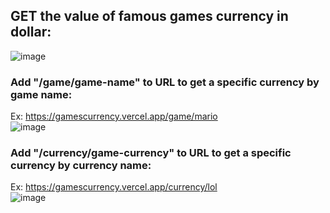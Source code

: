 ## GET the value of famous games currency in dollar:
![image](https://user-images.githubusercontent.com/88206626/187779026-2003a42a-7355-41ae-b97f-984c9df847ec.png)
### Add "/game/game-name" to URL to get a specific currency by game name:
Ex: <a href="https://gamescurrency.vercel.app/game/mario" target="_blank"> https://gamescurrency.vercel.app/game/mario </a> <br>
![image](https://user-images.githubusercontent.com/88206626/187778161-363b0f74-cb5b-4c68-b4f6-ea94818304dc.png)
### Add "/currency/game-currency" to URL to get a specific currency by currency name:
Ex: <a href="https://gamescurrency.vercel.app/currency/lol" target="_blank"> https://gamescurrency.vercel.app/currency/lol </a> <br>
![image](https://user-images.githubusercontent.com/88206626/187778526-87ac474b-bff6-450d-bdc8-7acf380f0ea3.png)

